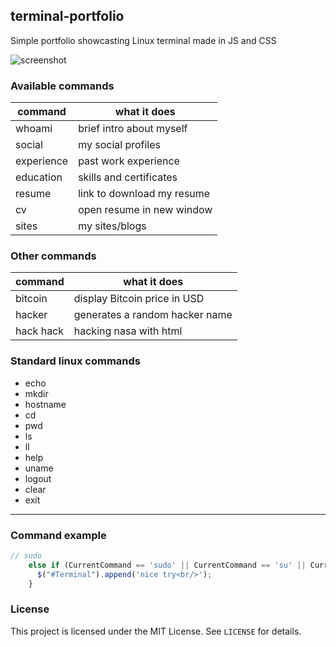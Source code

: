 ## terminal-portfolio

Simple portfolio showcasting Linux terminal made in JS and CSS

![screenshot](https://raw.githubusercontent.com/stefanpejcic/terminal-portfolio/main/stefan%20portfolio.png)

### Available commands

| command  | what it does |
| ------------- | ------------- |
| whoami  | brief intro about myself  |
| social  | my social profiles  |
| experience  | past work experience  |
| education  | skills and certificates  |
| resume  | link to download my resume  |
| cv  | open resume in new window  |
| sites  | my sites/blogs  |


### Other commands
| command  | what it does |
| ------------- | ------------- |
|  bitcoin  | display Bitcoin price in USD |
| hacker  | generates a random hacker name  |
| hack hack  | hacking nasa with html |


### Standard linux commands

- echo
- mkdir
- hostname
- cd
- pwd
- ls
- ll
- help
- uname
- logout
- clear
- exit


<hr/>

### Command example
```js
// sudo
    else if (CurrentCommand == 'sudo' || CurrentCommand == 'su' || CurrentCommand == 'sudo su') {
      $("#Terminal").append('nice try<br/>');
    }
```
### License

This project is licensed under the MIT License. See `LICENSE` for details.
